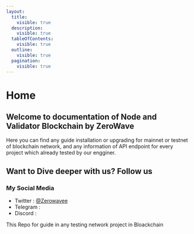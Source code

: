 ```yaml
---
layout:
  title:
    visible: true
  description:
    visible: true
  tableOfContents:
    visible: true
  outline:
    visible: true
  pagination:
    visible: true
---
```


# Home

## Welcome to documentation of Node and Validator Blockchain by ZeroWave

Here you can find any guide installation or upgrading for mainnet or testnet of blockchain network, and any information of API endpoint for every project which already tested by our engginer.

## Want to Dive deeper with us? Follow us

### My Social Media

* Twitter : [@Zerowavee](https://twitter.com/Zerowavee)
* Telegram :
* Discord :

This Repo for guide in any testing network project in Bloackchain
